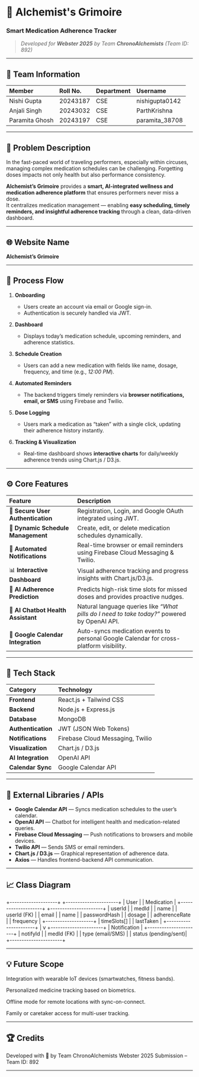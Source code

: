 # 🌿 Alchemist's Grimoire  
### Smart Medication Adherence Tracker  
> _Developed for **Webster 2025** by Team **ChronoAlchemists** (Team ID: 892)_

---

## 👥 Team Information

| Member | Roll No. | Department | Username |
|:--------|:-----------|:------------|:------------|
| Nishi Gupta | 20243187 | CSE | nishigupta0142 |
| Anjali Singh | 20243032 | CSE | ParthKrishna |
| Paramita Ghosh | 20243197 | CSE | paramita_38708 |

---

## 🧩 Problem Description

In the fast-paced world of traveling performers, especially within circuses, managing complex medication schedules can be challenging. Forgetting doses impacts not only health but also performance consistency.

**Alchemist’s Grimoire** provides a **smart, AI-integrated wellness and medication adherence platform** that ensures performers never miss a dose.  
It centralizes medication management — enabling **easy scheduling, timely reminders, and insightful adherence tracking** through a clean, data-driven dashboard.

---

## 🌐 Website Name
**Alchemist’s Grimoire**

---

## 🔄 Process Flow

1. **Onboarding**  
   - Users create an account via email or Google sign-in.  
   - Authentication is securely handled via JWT.

2. **Dashboard**  
   - Displays today’s medication schedule, upcoming reminders, and adherence statistics.

3. **Schedule Creation**  
   - Users can add a new medication with fields like name, dosage, frequency, and time (e.g., *12:00 PM*).

4. **Automated Reminders**  
   - The backend triggers timely reminders via **browser notifications, email, or SMS** using Firebase and Twilio.

5. **Dose Logging**  
   - Users mark a medication as “taken” with a single click, updating their adherence history instantly.

6. **Tracking & Visualization**  
   - Real-time dashboard shows **interactive charts** for daily/weekly adherence trends using Chart.js / D3.js.

---

## ⚙️ Core Features

| Feature | Description |
|:---------|:-------------|
| 🔐 **Secure User Authentication** | Registration, Login, and Google OAuth integrated using JWT. |
| 📅 **Dynamic Schedule Management** | Create, edit, or delete medication schedules dynamically. |
| 🔔 **Automated Notifications** | Real-time browser or email reminders using Firebase Cloud Messaging & Twilio. |
| 📊 **Interactive Dashboard** | Visual adherence tracking and progress insights with Chart.js/D3.js. |
| 🧠 **AI Adherence Prediction** | Predicts high-risk time slots for missed doses and provides proactive nudges. |
| 💬 **AI Chatbot Health Assistant** | Natural language queries like _“What pills do I need to take today?”_ powered by OpenAI API. |
| 🔗 **Google Calendar Integration** | Auto-syncs medication events to personal Google Calendar for cross-platform visibility. |

---

## 🧰 Tech Stack

| Category | Technology |
|:-----------|:------------|
| **Frontend** | React.js + Tailwind CSS |
| **Backend** | Node.js + Express.js |
| **Database** | MongoDB |
| **Authentication** | JWT (JSON Web Tokens) |
| **Notifications** | Firebase Cloud Messaging, Twilio |
| **Visualization** | Chart.js / D3.js |
| **AI Integration** | OpenAI API |
| **Calendar Sync** | Google Calendar API |

---

## 🧪 External Libraries / APIs

- **Google Calendar API** — Syncs medication schedules to the user’s calendar.
- **OpenAI API** — Chatbot for intelligent health and medication-related queries.
- **Firebase Cloud Messaging** — Push notifications to browsers and mobile devices.
- **Twilio API** — Sends SMS or email reminders.
- **Chart.js / D3.js** — Graphical representation of adherence data.
- **Axios** — Handles frontend-backend API communication.

---

## 📈 Class Diagram
+--------------------+        +----------------------+
|      User          |        |     Medication       |
+--------------------+        +----------------------+
| userId             |        | medId                |
| name               |        | userId (FK)          |
| email              |        | name                 |
| passwordHash       |        | dosage               |
| adherenceRate      |        | frequency            |
+--------------------+        | timeSlots[]          |
                              | lastTaken            |
                              +----------------------+
                                        |
                                        v
                              +----------------------+
                              |    Notification      |
                              +----------------------+
                              | notifyId             |
                              | medId (FK)           |
                              | type (email/SMS)     |
                              | status (pending/sent)|
                              +----------------------+

---

## 💡 Future Scope

Integration with wearable IoT devices (smartwatches, fitness bands).

Personalized medicine tracking based on biometrics.

Offline mode for remote locations with sync-on-connect.

Family or caretaker access for multi-user tracking.

---

## 🏆 Credits

Developed with 💙 by Team ChronoAlchemists
Webster 2025 Submission – Team ID: 892

---
